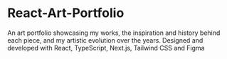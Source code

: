 # React-Art-Portfolio
An art portfolio showcasing my works, the inspiration and history behind each piece, and my artistic evolution over the years. Designed and developed with React, TypeScript, Next.js, Tailwind CSS and Figma
